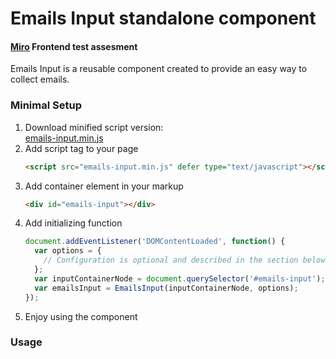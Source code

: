 Emails Input standalone component
======================
#### [Miro](https://miro.com) Frontend test assesment

Emails Input is a reusable component created to provide an easy way to collect emails.


### Minimal Setup

1. Download minified script version:  
   [emails-input.min.js](https://github.com/rzhigalov/miro-emails-input/blob/master/emails-input.min.js)
2. Add script tag to your page  
   ```html
   <script src="emails-input.min.js" defer type="text/javascript"></script>
   ```
3. Add container element in your markup  
   ```html
   <div id="emails-input"></div>
   ```
4. Add initializing function  
    ```javascript
    document.addEventListener('DOMContentLoaded', function() {
      var options = {
        // Configuration is optional and described in the section below
      };
      var inputContainerNode = document.querySelector('#emails-input');
      var emailsInput = EmailsInput(inputContainerNode, options);
    });
    ```
5. Enjoy using the component


### Usage
